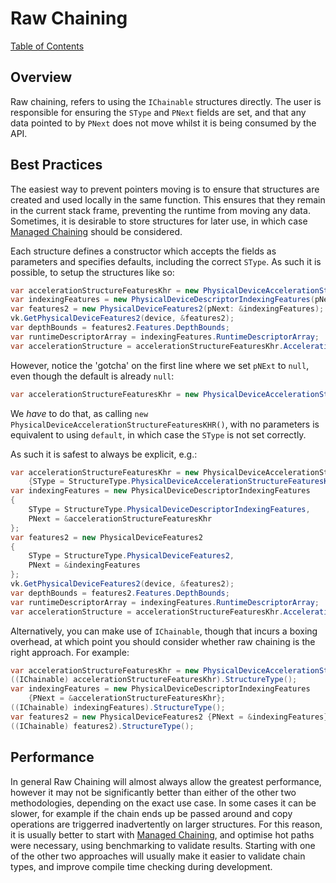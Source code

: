﻿# Raw Chaining

[Table of Contents](overview.md#table-of-contents)

## Overview

Raw chaining, refers to using the `IChainable` structures directly. The user is responsible for ensuring the `SType`
and `PNext` fields are set, and that any data pointed to by `PNext` does not move whilst it is being consumed by the
API.

## Best Practices

The easiest way to prevent pointers moving is to ensure that structures are created and used locally in the same
function. This ensures that they remain in the current stack frame, preventing the runtime from moving any data.
Sometimes, it is desirable to store structures for later use, in which case [Managed Chaining](managed-chains.md) should
be considered.

Each structure defines a constructor which accepts the fields as parameters and specifies defaults, including the
correct
`SType`. As such it is possible, to setup the structures like so:

```csharp
var accelerationStructureFeaturesKhr = new PhysicalDeviceAccelerationStructureFeaturesKHR(pNext: null);
var indexingFeatures = new PhysicalDeviceDescriptorIndexingFeatures(pNext: &accelerationStructureFeaturesKhr);
var features2 = new PhysicalDeviceFeatures2(pNext: &indexingFeatures);
vk.GetPhysicalDeviceFeatures2(device, &features2);
var depthBounds = features2.Features.DepthBounds;
var runtimeDescriptorArray = indexingFeatures.RuntimeDescriptorArray;
var accelerationStructure = accelerationStructureFeaturesKhr.AccelerationStructure;
```

However, notice the 'gotcha' on the first line where we set `pNExt` to `null`, even though the default is
already `null`:

```csharp
var accelerationStructureFeaturesKhr = new PhysicalDeviceAccelerationStructureFeaturesKHR(pNext: null);
```

We _have_ to do that, as calling `new PhysicalDeviceAccelerationStructureFeaturesKHR()`, with no parameters is
equivalent to using `default`, in which case the `SType` is not set correctly.

As such it is safest to always be explicit, e.g.:

```csharp
var accelerationStructureFeaturesKhr = new PhysicalDeviceAccelerationStructureFeaturesKHR
    {SType = StructureType.PhysicalDeviceAccelerationStructureFeaturesKhr};
var indexingFeatures = new PhysicalDeviceDescriptorIndexingFeatures
{
    SType = StructureType.PhysicalDeviceDescriptorIndexingFeatures,
    PNext = &accelerationStructureFeaturesKhr
};
var features2 = new PhysicalDeviceFeatures2
{
    SType = StructureType.PhysicalDeviceFeatures2,
    PNext = &indexingFeatures
};
vk.GetPhysicalDeviceFeatures2(device, &features2);
var depthBounds = features2.Features.DepthBounds;
var runtimeDescriptorArray = indexingFeatures.RuntimeDescriptorArray;
var accelerationStructure = accelerationStructureFeaturesKhr.AccelerationStructure;
```

Alternatively, you can make use of `IChainable`, though that incurs a boxing overhead, at which point you should
consider whether raw chaining is the right approach. For example:

```csharp
var accelerationStructureFeaturesKhr = new PhysicalDeviceAccelerationStructureFeaturesKHR();
((IChainable) accelerationStructureFeaturesKhr).StructureType();
var indexingFeatures = new PhysicalDeviceDescriptorIndexingFeatures
    {PNext = &accelerationStructureFeaturesKhr};
((IChainable) indexingFeatures).StructureType();
var features2 = new PhysicalDeviceFeatures2 {PNext = &indexingFeatures};
((IChainable) features2).StructureType();
```

## Performance

In general Raw Chaining will almost always allow the greatest performance, however it may not be significantly better
than either of the other two methodologies, depending on the exact use case. In some cases it can be slower, for example
if the chain ends up be passed around and copy operations are triggerred inadvertently on larger structures. For this
reason, it is usually better to start with [Managed Chaining](managed-chaining.md), and optimise hot paths were
necessary, using benchmarking to validate results. Starting with one of the other two approaches will usually make it
easier to validate chain types, and improve compile time checking during development.